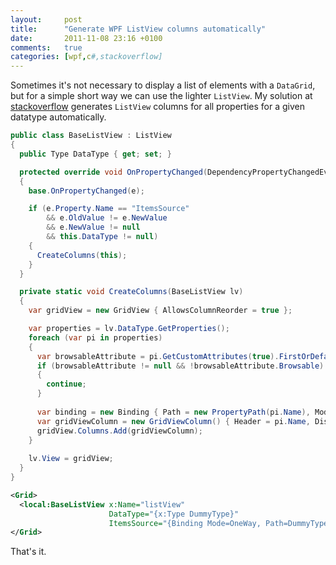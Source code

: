 ```yaml
---
layout:     post
title:      "Generate WPF ListView columns automatically"
date:       2011-11-08 23:16 +0100
comments:   true
categories: [wpf,c#,stackoverflow]
---
```


Sometimes it's not necessary to display a list of elements with a `DataGrid`, but for a simple short way we can use the lighter `ListView`.
My solution at [stackoverflow](http://stackoverflow.com/a/8050721/920384) generates `ListView` columns for all properties for a given datatype automatically.

```csharp
public class BaseListView : ListView
{
  public Type DataType { get; set; }

  protected override void OnPropertyChanged(DependencyPropertyChangedEventArgs e)
  {
    base.OnPropertyChanged(e);

    if (e.Property.Name == "ItemsSource"
        && e.OldValue != e.NewValue
        && e.NewValue != null
        && this.DataType != null)
    {
      CreateColumns(this);
    }
  }

  private static void CreateColumns(BaseListView lv)
  {
    var gridView = new GridView { AllowsColumnReorder = true };

    var properties = lv.DataType.GetProperties();
    foreach (var pi in properties)
    {
      var browsableAttribute = pi.GetCustomAttributes(true).FirstOrDefault(a => a is BrowsableAttribute) as BrowsableAttribute;
      if (browsableAttribute != null && !browsableAttribute.Browsable)
      {
        continue;
      }
      
      var binding = new Binding { Path = new PropertyPath(pi.Name), Mode = BindingMode.OneWay };
      var gridViewColumn = new GridViewColumn() { Header = pi.Name, DisplayMemberBinding = binding };
      gridView.Columns.Add(gridViewColumn);
    }
    
    lv.View = gridView;
  }
}
```

```xml
<Grid>
  <local:BaseListView x:Name="listView"
                      DataType="{x:Type DummyType}"
                      ItemsSource="{Binding Mode=OneWay, Path=DummyTypeList}" />
</Grid>
```

That's it.

